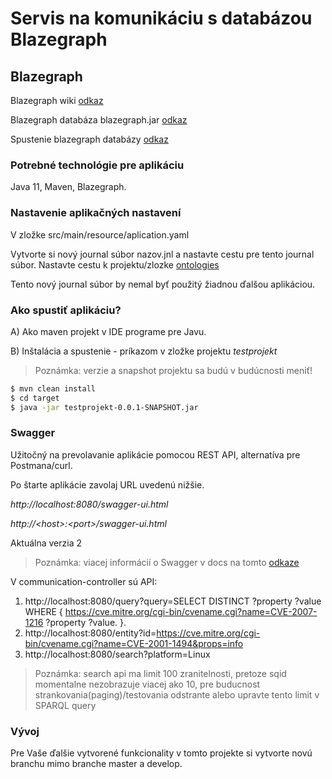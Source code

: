 # Servis na komunikáciu s databázou Blazegraph #

## Blazegraph ##

Blazegraph wiki [odkaz](https://github.com/blazegraph/database/wiki/About_Blazegraph)

Blazegraph databáza blazegraph.jar [odkaz](https://github.com/blazegraph/database/releases/tag/BLAZEGRAPH_2_1_6_RC)

Spustenie blazegraph databázy [odkaz](https://github.com/blazegraph/database/wiki/Quick_Start)

### Potrebné technológie pre aplikáciu ###

Java 11, Maven, Blazegraph.

### Nastavenie aplikačných nastavení ###

V zložke src/main/resource/aplication.yaml

Vytvorte si nový journal súbor nazov.jnl a nastavte cestu pre tento journal súbor.
Nastavte cestu k projektu/zlozke [ontologies](https://github.com/tp1-SpZIaPvBD/ontologies)

Tento nový journal súbor by nemal byť použitý žiadnou ďalšou aplikáciou.

### Ako spustiť aplikáciu? ###

A) Ako maven projekt v IDE programe pre Javu. 

B) Inštalácia a spustenie - príkazom v zložke projektu *testprojekt*
> Poznámka: verzie a snapshot projektu sa budú v budúcnosti meniť!
```sh
$ mvn clean install
$ cd target
$ java -jar testprojekt-0.0.1-SNAPSHOT.jar
```

### Swagger ###

Užitočný na prevolavanie aplikácie pomocou REST API, alternatíva pre Postmana/curl.

Po štarte aplikácie zavolaj URL uvedenú nižšie.

_http://localhost:8080/swagger-ui.html_

_http://\<host>:\<port>/swagger-ui.html_

Aktuálna verzia 2
> Poznámka: viacej informácií o Swagger v docs na tomto [odkaze](https://swagger.io/docs/)

V communication-controller sú API:
1. http://localhost:8080/query?query=SELECT DISTINCT ?property ?value WHERE { <https://cve.mitre.org/cgi-bin/cvename.cgi?name=CVE-2007-1216> ?property ?value. }.
2. http://localhost:8080/entity?id=https://cve.mitre.org/cgi-bin/cvename.cgi?name=CVE-2001-1494&props=info
3. http://localhost:8080/search?platform=Linux 
> Poznámka: search api ma limit 100 zranitelnosti, pretoze sqid momentalne nezobrazuje viacej ako 10, pre buducnost strankovania(paging)/testovania odstrante alebo upravte tento limit v SPARQL query

### Vývoj ###

Pre Vaše ďalšie vytvorené funkcionality v tomto projekte si vytvorte novú branchu mimo branche master a develop.